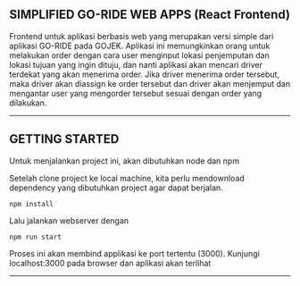 ## SIMPLIFIED GO-RIDE WEB APPS (React Frontend)

Frontend untuk aplikasi berbasis web yang merupakan versi simple dari aplikasi GO-RIDE pada GOJEK. Aplikasi ini memungkinkan orang untuk melakukan order dengan cara user menginput lokasi penjemputan dan lokasi tujuan yang ingin dituju, dan nanti aplikasi akan mencari driver terdekat yang akan menerima order. Jika driver menerima order tersebut, maka driver akan diassign ke order tersebut dan driver akan menjemput dan mengantar user yang mengorder tersebut sesuai dengan order yang dilakukan.

---

## GETTING STARTED

Untuk menjalankan project ini, akan dibutuhkan node dan npm

Setelah clone project ke local machine, kita perlu mendownload dependency yang dibutuhkan project agar dapat berjalan.

`npm install`

Lalu jalankan webserver dengan

`npm run start`

Proses ini akan membind applikasi ke port tertentu (3000). Kunjungi localhost:3000 pada browser dan aplikasi akan terlihat

---
